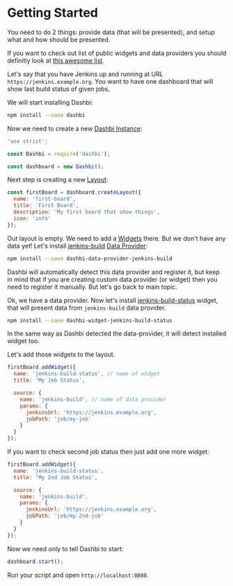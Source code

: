 # Getting Started

You need to do 2 things: provide data (that will be presented), and setup what and how should be presented.

If you want to check out list of public widgets and data providers you should definitly look at
[this awesome list](https://github.com/marverix/dashbi-awesome).

Let's say that you have Jenkins up and running at URL `https://jenkins.example.org`.
You want to have one dashboard that will show last build status of given jobs.

We will start installing Dashbi:

```sh
npm install --save dashbi
```

Now we need to create a new [Dashbi Instance](concepts.md#dashbi-instance):

```js
'use strict';

const Dashbi = require('dashbi');

const dashboard = new Dashbi();
```

Next step is creating a new [Layout](concepts.md#layout):

```js
const firstBoard = dashboard.createLayout({
  name: 'first-board',
  title: 'First Board',
  description: 'My first board that show things',
  icon: 'info'
});
```

Out layout is empty. We need to add a [Widgets](concepts.md#widget) there. But we don't have any data yet!
Let's install [jenkins-build](https://github.com/marverix/dashbi-data-provider-jenkins-build) [Data Provider](concepts.md#data-provider):

```sh
npm install --save dashbi-data-provider-jenkins-build
```

Dashbi will automatically detect this data provider and register it, but keep in mind that if you are creating 
custom data provider (or widget) then you need to register it manually. But let's go back to main topic.

Ok, we have a data provider. Now let's install [jenkins-build-status](https://github.com/marverix/dashbi-widget-jenkins-build-status)
widget, that will present data from `jenkins-build` data provider.

```sh
npm install --save dashbi-widget-jenkins-build-status
```

In the same way as Dashbi detected the data-provider, it will detect installed widget too.

Let's add those widgets to the layout.

```js
firstBoard.addWidget({
  name: 'jenkins-build-status', // name of widget
  title: 'My Job Status',

  source: {
    name: 'jenkins-build', // name of data provider
    params: {
      jenkinsUrl: 'https://jenkins.example.org',
      jobPath: 'job/my-job'
    }
  }
});
```

If you want to check second job status then just add one more widget:

```js
firstBoard.addWidget({
  name: 'jenkins-build-status',
  title: 'My 2nd Job Status',

  source: {
    name: 'jenkins-build',
    params: {
      jenkinsUrl: 'https://jenkins.example.org',
      jobPath: 'job/my-2nd-job'
    }
  }
});
```

Now we need only to tell Dashbi to start:

```js
dashboard.start();
```

Run your script and open `http://localhost:8800`.
